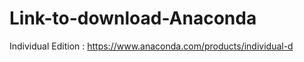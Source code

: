 # Link-to-download-Anaconda
Individual Edition : 
        https://www.anaconda.com/products/individual-d
